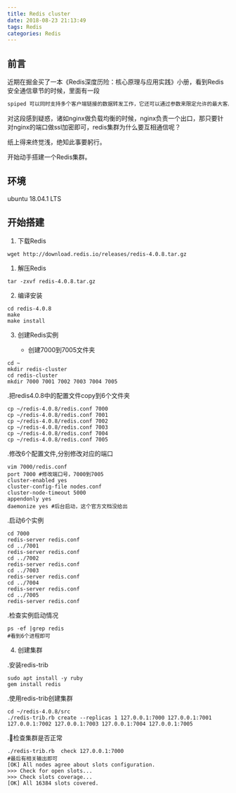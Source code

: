 ```yaml
---
title: Redis cluster
date: 2018-08-23 21:13:49
tags: Redis
categories: Redis
---
```


## 前言

近期在掘金买了一本《Redis深度历险：核心原理与应用实践》小册，看到Redis安全通信章节的时候，里面有一段

```HTML
spiped 可以同时支持多个客户端链接的数据转发工作，它还可以通过参数来限定允许的最大客户端连接数。但是对于服务器 spiped，它不能同时支持多个服务器之间的转发。意味着在集群环境下，需要为每一个 server 节点启动一个 spiped 进程来代收消息，在运维实践上这可能会比较繁琐。
```

对这段感到疑惑，诸如nginx做负载均衡的时候，nginx负责一个出口，那只要针对nginx的端口做ssl加密即可，redis集群为什么要互相通信呢？

纸上得来终觉浅，绝知此事要躬行。

开始动手搭建一个Redis集群。

## 环境
ubuntu 18.04.1 LTS

## 开始搭建

1. 下载Redis

```shell
wget http://download.redis.io/releases/redis-4.0.8.tar.gz
```

1. 解压Redis

```shell
tar -zxvf redis-4.0.8.tar.gz
```

2. 编译安装

``` shell
cd redis-4.0.8
make
make install
```

3. 创建Redis实例

    * 创建7000到7005文件夹

```shell
cd ~
mkdir redis-cluster
cd redis-cluster
mkdir 7000 7001 7002 7003 7004 7005
```

.把redis4.0.8中的配置文件copy到6个文件夹

```shell
cp ~/redis-4.0.8/redis.conf 7000
cp ~/redis-4.0.8/redis.conf 7001
cp ~/redis-4.0.8/redis.conf 7002
cp ~/redis-4.0.8/redis.conf 7003
cp ~/redis-4.0.8/redis.conf 7004
cp ~/redis-4.0.8/redis.conf 7005
```

.修改6个配置文件,分别修改对应的端口

```shell
vim 7000/redis.conf
port 7000 #修改端口号，7000到7005
cluster-enabled yes
cluster-config-file nodes.conf
cluster-node-timeout 5000
appendonly yes
daemonize yes #后台启动，这个官方文档没给出
```

.启动6个实例

```shell
cd 7000
redis-server redis.conf
cd ../7001
redis-server redis.conf
cd ../7002
redis-server redis.conf
cd ../7003
redis-server redis.conf
cd ../7004
redis-server redis.conf
cd ../7005
redis-server redis.conf
```

.检查实例启动情况

```shell
ps -ef |grep redis
#看到6个进程即可
```

4. 创建集群

.安装redis-trib

```shell
sudo apt install -y ruby
gem install redis
```

.使用redis-trib创建集群

```shell
cd ~/redis-4.0.8/src
./redis-trib.rb create --replicas 1 127.0.0.1:7000 127.0.0.1:7001 127.0.0.1:7002 127.0.0.1:7003 127.0.0.1:7004 127.0.0.1:7005
```

.检查集群是否正常

```shell
./redis-trib.rb  check 127.0.0.1:7000
#最后有相关输出即可
[OK] All nodes agree about slots configuration.
>>> Check for open slots...
>>> Check slots coverage...
[OK] All 16384 slots covered.
```
